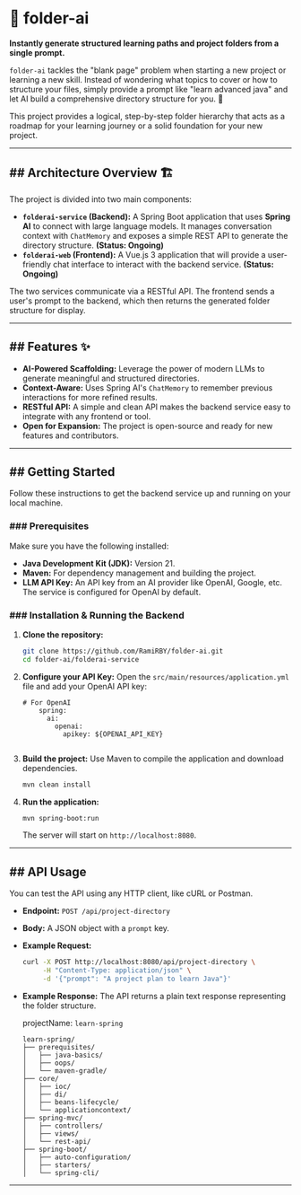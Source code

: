 # 📂 folder-ai


**Instantly generate structured learning paths and project folders from a single prompt.**

`folder-ai` tackles the "blank page" problem when starting a new project or learning a new skill. Instead of wondering what topics to cover or how to structure your files, simply provide a prompt like "learn advanced java" and let AI build a comprehensive directory structure for you. 🚀



This project provides a logical, step-by-step folder hierarchy that acts as a roadmap for your learning journey or a solid foundation for your new project.

---

## ## Architecture Overview 🏗️

The project is divided into two main components:

* **`folderai-service` (Backend):** A Spring Boot application that uses **Spring AI** to connect with large language models. It manages conversation context with `ChatMemory` and exposes a simple REST API to generate the directory structure. **(Status: Ongoing)**
* **`folderai-web` (Frontend):** A Vue.js 3 application that will provide a user-friendly chat interface to interact with the backend service. **(Status: Ongoing)**

The two services communicate via a RESTful API. The frontend sends a user's prompt to the backend, which then returns the generated folder structure for display.

---

## ## Features ✨

* **AI-Powered Scaffolding:** Leverage the power of modern LLMs to generate meaningful and structured directories.
* **Context-Aware:** Uses Spring AI's `ChatMemory` to remember previous interactions for more refined results.
* **RESTful API:** A simple and clean API makes the backend service easy to integrate with any frontend or tool.
* **Open for Expansion:** The project is open-source and ready for new features and contributors.

---

## ## Getting Started

Follow these instructions to get the backend service up and running on your local machine.

### ### Prerequisites

Make sure you have the following installed:

* **Java Development Kit (JDK):** Version 21.
* **Maven:** For dependency management and building the project.
* **LLM API Key:** An API key from an AI provider like OpenAI, Google, etc. The service is configured for OpenAI by default.

### ### Installation & Running the Backend

1.  **Clone the repository:**
    ```bash
    git clone https://github.com/RamiRBY/folder-ai.git
    cd folder-ai/folderai-service
    ```

2.  **Configure your API Key:**
    Open the `src/main/resources/application.yml` file and add your OpenAI API key:
    ```properties
    # For OpenAI
		spring:
		  ai:
			openai:
			  apikey: ${OPENAI_API_KEY}


3.  **Build the project:**
    Use Maven to compile the application and download dependencies.
    ```bash
    mvn clean install
    ```

4.  **Run the application:**
    ```bash
    mvn spring-boot:run
    ```
    The server will start on `http://localhost:8080`.

---

## ## API Usage

You can test the API using any HTTP client, like cURL or Postman.

* **Endpoint:** `POST /api/project-directory`
* **Body:** A JSON object with a `prompt` key.
* **Example Request:**

    ```bash
    curl -X POST http://localhost:8080/api/project-directory \
         -H "Content-Type: application/json" \
         -d '{"prompt": "A project plan to learn Java"}'
    ```

* **Example Response:**
    The API returns a plain text response representing the folder structure.

	projectName: `learn-spring`
	```tree
	learn-spring/
	├── prerequisites/
	│   ├── java-basics/
	│   ├── oops/
	│   └── maven-gradle/
	├── core/
	│   ├── ioc/
	│   ├── di/
	│   ├── beans-lifecycle/
	│   └── applicationcontext/
	├── spring-mvc/
	│   ├── controllers/
	│   ├── views/
	│   └── rest-api/
	├── spring-boot/
	│   ├── auto-configuration/
	│   ├── starters/
	│   └── spring-cli/

    ```

---

